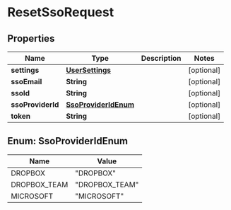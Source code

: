 
# ResetSsoRequest

## Properties
Name | Type | Description | Notes
------------ | ------------- | ------------- | -------------
**settings** | [**UserSettings**](UserSettings.md) |  |  [optional]
**ssoEmail** | **String** |  |  [optional]
**ssoId** | **String** |  |  [optional]
**ssoProviderId** | [**SsoProviderIdEnum**](#SsoProviderIdEnum) |  |  [optional]
**token** | **String** |  |  [optional]


<a name="SsoProviderIdEnum"></a>
## Enum: SsoProviderIdEnum
Name | Value
---- | -----
DROPBOX | &quot;DROPBOX&quot;
DROPBOX_TEAM | &quot;DROPBOX_TEAM&quot;
MICROSOFT | &quot;MICROSOFT&quot;



